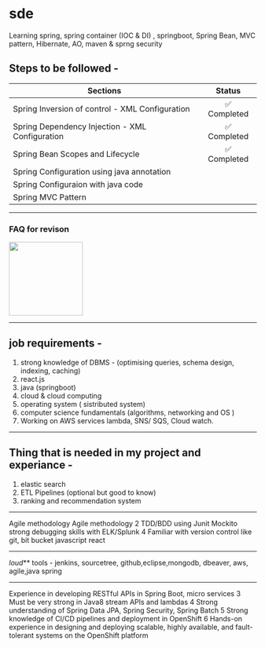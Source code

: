 # sde
Learning spring, spring container (IOC &amp; DI) , springboot, Spring Bean, MVC pattern, Hibernate, AO, maven &amp; sprng security

## Steps to be followed - 
| Sections                                             | Status           |
| ---------------------------------------------------- |:-------------:|
| Spring Inversion of control - XML Configuration      | ✅ Completed |
| Spring Dependency Injection - XML Configuration      | ✅ Completed |
| Spring Bean Scopes and Lifecycle                     | ✅ Completed | 
| Spring Configuration using java annotation           |               | 
| Spring Configuraion with java code                   |               | 
| Spring MVC Pattern                                   |               | 


----------------------------------------------------------
### FAQ for revison
<img src="https://user-images.githubusercontent.com/86837840/205998080-c7eb23db-f112-43a6-a7ac-0cf3c0247713.png" width="150" height="150">


-------------------------------------------------------------------------------------------------------------------------------------------------------
## job requirements -

1) strong knowledge of DBMS - (optimising queries, schema design, indexing, caching)
2) react.js
3) java (springboot)
4) cloud & cloud computing
5) operating system ( sistributed system)
6) computer science fundamentals (algorithms, networking and OS )
7) Working on AWS services lambda, SNS/ SQS, Cloud watch.

-----------------------------

## Thing that is needed in my project and experiance -
1) elastic search
2) ETL Pipelines (optional but good to know)
3) ranking and recommendation system


------------------------------
Agile methodology
Agile methodology 2 TDD/BDD using Junit Mockito
strong debugging skills with ELK/Splunk 4
Familiar with version control like git, bit bucket
javascript react

--------------------------------

*loud*** tools - jenkins, sourcetree, github,eclipse,mongodb,
 dbeaver, aws, agile,java spring

------------------------------------

Experience in developing RESTful APIs in Spring Boot,
 micro services 3 Must be very strong in Java8 stream APIs
 and lambdas 4 Strong understanding of Spring Data JPA,
 Spring Security, Spring Batch 5 Strong knowledge of CI/CD
 pipelines and deployment in OpenShift 6 Hands-on experience
 in designing and deploying scalable, highly available, and
 fault-tolerant systems on the OpenShift platform
